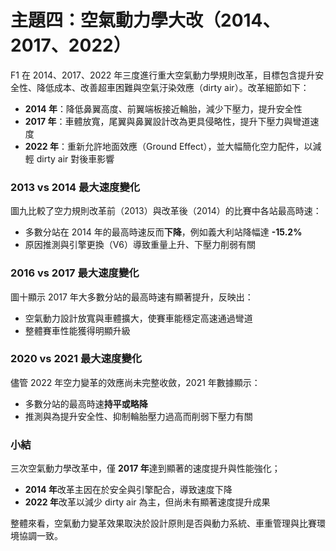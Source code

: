 # 主題四：空氣動力學大改（2014、2017、2022）

F1 在 2014、2017、2022 年三度進行重大空氣動力學規則改革，目標包含提升安全性、降低成本、改善超車困難與空氣汙染效應（dirty air）。改革細節如下：

- **2014 年**：降低鼻翼高度、前翼端板接近輪胎，減少下壓力，提升安全性
- **2017 年**：車體放寬，尾翼與鼻翼設計改為更具侵略性，提升下壓力與彎道速度
- **2022 年**：重新允許地面效應（Ground Effect），並大幅簡化空力配件，以減輕 dirty air 對後車影響

### 2013 vs 2014 最⼤速度變化

圖九比較了空力規則改革前（2013）與改革後（2014）的比賽中各站最高時速：
- 多數分站在 2014 年的最高時速反而**下降**，例如義大利站降幅達 **-15.2%**
- 原因推測與引擎更換（V6）導致重量上升、下壓力削弱有關

### 2016 vs 2017 最⼤速度變化

圖十顯示 2017 年大多數分站的最高時速有顯著提升，反映出：
- 空氣動力設計放寬與車體擴大，使賽車能穩定高速通過彎道
- 整體賽車性能獲得明顯升級

### 2020 vs 2021 最⼤速度變化

儘管 2022 年空力變革的效應尚未完整收斂，2021 年數據顯示：
- 多數分站的最高時速**持平或略降**
- 推測與為提升安全性、抑制輪胎壓力過高而削弱下壓力有關

### 小結

三次空氣動力學改革中，僅 **2017 年**達到顯著的速度提升與性能強化；

- **2014 年**改革主因在於安全與引擎配合，導致速度下降
- **2022 年**改革以減少 dirty air 為主，但尚未有顯著速度提升成果

整體來看，空氣動力變革效果取決於設計原則是否與動力系統、車重管理與比賽環境協調一致。
